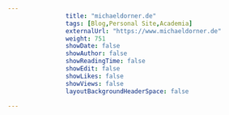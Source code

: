 ```yaml
---
                title: "michaeldorner.de"
                tags: [Blog,Personal Site,Academia]
                externalUrl: "https://www.michaeldorner.de"
                weight: 751
                showDate: false
                showAuthor: false
                showReadingTime: false
                showEdit: false
                showLikes: false
                showViews: false
                layoutBackgroundHeaderSpace: false
                
---
```

